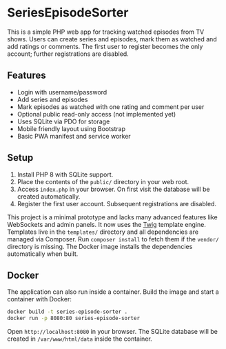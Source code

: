 # SeriesEpisodeSorter

This is a simple PHP web app for tracking watched episodes from TV shows. Users can create series and episodes, mark them as watched and add ratings or comments. The first user to register becomes the only account; further registrations are disabled.

## Features
- Login with username/password
- Add series and episodes
- Mark episodes as watched with one rating and comment per user
- Optional public read-only access (not implemented yet)
- Uses SQLite via PDO for storage
- Mobile friendly layout using Bootstrap
- Basic PWA manifest and service worker

## Setup
1. Install PHP 8 with SQLite support.
2. Place the contents of the `public/` directory in your web root.
3. Access `index.php` in your browser. On first visit the database will be created automatically.
4. Register the first user account. Subsequent registrations are disabled.

This project is a minimal prototype and lacks many advanced features like WebSockets and admin panels.
It now uses the [Twig](https://twig.symfony.com/) template engine.
Templates live in the `templates/` directory and all dependencies are managed
via Composer. Run `composer install` to fetch them if the `vendor/` directory is
missing. The Docker image installs the dependencies automatically when built.

## Docker

The application can also run inside a container. Build the image and start a container with Docker:

```bash
docker build -t series-episode-sorter .
docker run -p 8080:80 series-episode-sorter
```

Open `http://localhost:8080` in your browser. The SQLite database will be created in `/var/www/html/data` inside the container.

